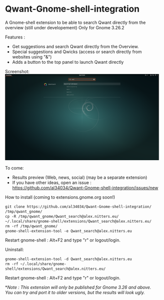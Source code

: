 # Qwant-Gnome-shell-integration
A Gnome-shell extension to be able to search Qwant directly from the overview (still under developement)
Only for Gnome 3.26.2

Features : 
 - Get suggestions and search Qwant directly from the Overview.
 - Special suggestions and Qwicks (access or search directly from websites using "&")
 - Adds a button to the top panel to launch Qwant directly

Screenshot:
![Screenshot](Qwant_search@alex.nitters.eu/Screen.png)

To come:
 - Results preview (Web, news, social) (may be a separate extension)
 - If you have other ideas, open an issue : https://github.com/al34034/Qwant-Gnome-shell-integration/issues/new
 
 How to install (coming to extensions.gnome.org soon!)
 ```
 git clone https://github.com/al34034/Qwant-Gnome-shell-integration/ /tmp/qwant_gnome/
 cp -R /tmp/qwant_gnome/Qwant_search@alex.nitters.eu/ ~/.local/share/gnome-shell/extensions/Qwant_search@alex.nitters.eu/
 rm -rf /tmp/qwant_gnome/
 gnome-shell-extension-tool -e Qwant_search@alex.nitters.eu
 ```
 Restart gnome-shell : Alt+F2 and type "r" or logout/login.
 
 
 Uninstall:
 ```
 gnome-shell-extension-tool -d Qwant_search@alex.nitters.eu
 rm -rf ~/.local/share/gnome-shell/extensions/Qwant_search@alex.nitters.eu/
 ```
 Restart gnome-shell : Alt+F2 and type "r" or logout/login.
 

\**Note : This extension will only be published for Gnome 3.26 and above. You can try and port it to older versions, but the results will look ugly.*
